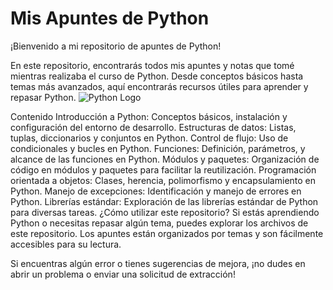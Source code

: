 # Mis Apuntes de Python
¡Bienvenido a mi repositorio de apuntes de Python!

En este repositorio, encontrarás todos mis apuntes y notas que tomé mientras realizaba el curso de Python. Desde conceptos básicos hasta temas más avanzados, aquí encontrarás recursos útiles para aprender y repasar Python.
![Python Logo](https://upload.wikimedia.org/wikipedia/commons/c/c3/Python-logo-notext.svg)

Contenido
Introducción a Python: Conceptos básicos, instalación y configuración del entorno de desarrollo.
Estructuras de datos: Listas, tuplas, diccionarios y conjuntos en Python.
Control de flujo: Uso de condicionales y bucles en Python.
Funciones: Definición, parámetros, y alcance de las funciones en Python.
Módulos y paquetes: Organización de código en módulos y paquetes para facilitar la reutilización.
Programación orientada a objetos: Clases, herencia, polimorfismo y encapsulamiento en Python.
Manejo de excepciones: Identificación y manejo de errores en Python.
Librerías estándar: Exploración de las librerías estándar de Python para diversas tareas.
¿Cómo utilizar este repositorio?
Si estás aprendiendo Python o necesitas repasar algún tema, puedes explorar los archivos de este repositorio. Los apuntes están organizados por temas y son fácilmente accesibles para su lectura.

Si encuentras algún error o tienes sugerencias de mejora, ¡no dudes en abrir un problema o enviar una solicitud de extracción!
